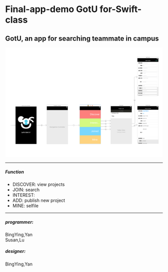# Final-app-demo **GotU** for-Swift-class

GotU, an app for searching teammate in campus
------------------------
![swiftDemo](https://github.com/SusanLulu/Swift-final-demo-GotU/raw/master/gotU.png)

--------------------------------
##### Function
- DISCOVER: view projects
- JOIN: search
- INTEREST: 
- ADD: publish new project
- MINE: selfile

--------------------------
##### programmer:
BingYing,Yan
</br>Susan,Lu
##### designer:
BingYing,Yan

